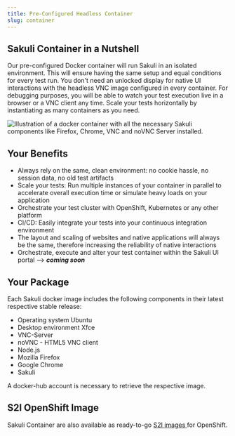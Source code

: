 ```yaml
---
title: Pre-Configured Headless Container
slug: container
---
```

## Sakuli Container in a Nutshell

Our pre-configured Docker container will run Sakuli in an isolated environment. This will ensure having the same setup and equal conditions for every test run. You don't need an unlocked display for native UI interactions with the headless VNC image configured in every container. For debugging purposes, you will be able to watch your test execution live in a browser or a VNC client any time. Scale your tests horizontally by instantiating as many containers as you need.

<img src="/images/content/container.svg" alt="Illustration of a docker container with all the necessary Sakuli components like Firefox, Chrome, VNC and noVNC Server installed." style="max-height: 400px;" />

## Your Benefits

- Always rely on the same, clean environment: no cookie hassle, no session data, no old test artifacts
- Scale your tests: Run multiple instances of your container in parallel to accelerate overall execution time or simulate heavy loads on your application
- Orchestrate your test cluster with OpenShift, Kubernetes or any other platform
- CI/CD: Easily integrate your tests into your continuous integration environment
- The layout and scaling of websites and native applications will always be the same, therefore increasing the reliability of native interactions
- Orchestrate, execute and alter your test container within the Sakuli UI portal --> __*coming soon*__


## Your Package

Each Sakuli docker image includes the following components in their latest respective stable release:

- Operating system Ubuntu
- Desktop environment Xfce
- VNC-Server
- noVNC - HTML5 VNC client
- Node.js
- Mozilla Firefox
- Google Chrome
- Sakuli

A docker-hub account is necessary to retrieve the respective image.

## S2I OpenShift Image
Sakuli Container are also available as ready-to-go <a href="https://github.com/openshift/source-to-image" target="_blank">S2I images </a> for OpenShift.